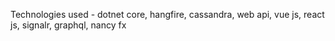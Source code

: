Technologies used - dotnet core, hangfire, cassandra, web api, vue js, react js, signalr, graphql, nancy fx
